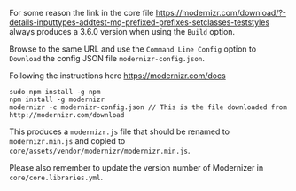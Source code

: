 For some reason the link in the core file https://modernizr.com/download/?-details-inputtypes-addtest-mq-prefixed-prefixes-setclasses-teststyles
always produces a 3.6.0 version when using the `Build` option.

Browse to the same URL and use the `Command Line Config` option to `Download` the config JSON file `modernizr-config.json`.

Following the instructions here https://modernizr.com/docs

```
sudo npm install -g npm
npm install -g modernizr
modernizr -c modernizr-config.json // This is the file downloaded from http://modernizr.com/download
```
This produces a `modernizr.js` file that should be renamed to `modernizr.min.js` and copied to `core/assets/vendor/modernizr/modernizr.min.js`.

Please also remember to update the version number of Modernizer in `core/core.libraries.yml`.
